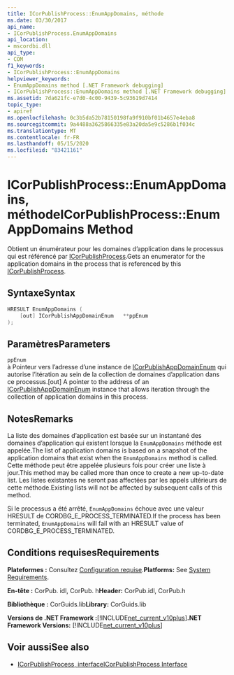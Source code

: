 ```yaml
---
title: ICorPublishProcess::EnumAppDomains, méthode
ms.date: 03/30/2017
api_name:
- ICorPublishProcess.EnumAppDomains
api_location:
- mscordbi.dll
api_type:
- COM
f1_keywords:
- ICorPublishProcess::EnumAppDomains
helpviewer_keywords:
- EnumAppDomains method [.NET Framework debugging]
- ICorPublishProcess::EnumAppDomains method [.NET Framework debugging]
ms.assetid: 7da621fc-e7d0-4c00-9439-5c93619d7414
topic_type:
- apiref
ms.openlocfilehash: 0c3b5da52b78150198fa9f910bf01b4657e4eba8
ms.sourcegitcommit: 9a4488a3625866335e83a20da5e9c5286b1f034c
ms.translationtype: MT
ms.contentlocale: fr-FR
ms.lasthandoff: 05/15/2020
ms.locfileid: "83421161"
---
```

# <a name="icorpublishprocessenumappdomains-method"></a><span data-ttu-id="8f739-102">ICorPublishProcess::EnumAppDomains, méthode</span><span class="sxs-lookup"><span data-stu-id="8f739-102">ICorPublishProcess::EnumAppDomains Method</span></span>
<span data-ttu-id="8f739-103">Obtient un énumérateur pour les domaines d’application dans le processus qui est référencé par [ICorPublishProcess](icorpublishprocess-interface.md).</span><span class="sxs-lookup"><span data-stu-id="8f739-103">Gets an enumerator for the application domains in the process that is referenced by this [ICorPublishProcess](icorpublishprocess-interface.md).</span></span>  
  
## <a name="syntax"></a><span data-ttu-id="8f739-104">Syntaxe</span><span class="sxs-lookup"><span data-stu-id="8f739-104">Syntax</span></span>  
  
```cpp  
HRESULT EnumAppDomains (  
    [out] ICorPublishAppDomainEnum   **ppEnum  
);  
```  
  
## <a name="parameters"></a><span data-ttu-id="8f739-105">Paramètres</span><span class="sxs-lookup"><span data-stu-id="8f739-105">Parameters</span></span>  
 `ppEnum`  
 <span data-ttu-id="8f739-106">à Pointeur vers l’adresse d’une instance de [ICorPublishAppDomainEnum](icorpublishappdomainenum-interface.md) qui autorise l’itération au sein de la collection de domaines d’application dans ce processus.</span><span class="sxs-lookup"><span data-stu-id="8f739-106">[out] A pointer to the address of an [ICorPublishAppDomainEnum](icorpublishappdomainenum-interface.md) instance that allows iteration through the collection of application domains in this process.</span></span>  
  
## <a name="remarks"></a><span data-ttu-id="8f739-107">Notes</span><span class="sxs-lookup"><span data-stu-id="8f739-107">Remarks</span></span>  
 <span data-ttu-id="8f739-108">La liste des domaines d’application est basée sur un instantané des domaines d’application qui existent lorsque la `EnumAppDomains` méthode est appelée.</span><span class="sxs-lookup"><span data-stu-id="8f739-108">The list of application domains is based on a snapshot of the application domains that exist when the `EnumAppDomains` method is called.</span></span> <span data-ttu-id="8f739-109">Cette méthode peut être appelée plusieurs fois pour créer une liste à jour.</span><span class="sxs-lookup"><span data-stu-id="8f739-109">This method may be called more than once to create a new up-to-date list.</span></span> <span data-ttu-id="8f739-110">Les listes existantes ne seront pas affectées par les appels ultérieurs de cette méthode.</span><span class="sxs-lookup"><span data-stu-id="8f739-110">Existing lists will not be affected by subsequent calls of this method.</span></span>  
  
 <span data-ttu-id="8f739-111">Si le processus a été arrêté, `EnumAppDomains` échoue avec une valeur HRESULT de CORDBG_E_PROCESS_TERMINATED.</span><span class="sxs-lookup"><span data-stu-id="8f739-111">If the process has been terminated, `EnumAppDomains` will fail with an HRESULT value of CORDBG_E_PROCESS_TERMINATED.</span></span>  
  
## <a name="requirements"></a><span data-ttu-id="8f739-112">Conditions requises</span><span class="sxs-lookup"><span data-stu-id="8f739-112">Requirements</span></span>  
 <span data-ttu-id="8f739-113">**Plateformes :** Consultez [Configuration requise](../../get-started/system-requirements.md).</span><span class="sxs-lookup"><span data-stu-id="8f739-113">**Platforms:** See [System Requirements](../../get-started/system-requirements.md).</span></span>  
  
 <span data-ttu-id="8f739-114">**En-tête :** CorPub. idl, CorPub. h</span><span class="sxs-lookup"><span data-stu-id="8f739-114">**Header:** CorPub.idl, CorPub.h</span></span>  
  
 <span data-ttu-id="8f739-115">**Bibliothèque :** CorGuids.lib</span><span class="sxs-lookup"><span data-stu-id="8f739-115">**Library:** CorGuids.lib</span></span>  
  
 <span data-ttu-id="8f739-116">**Versions de .NET Framework :**[!INCLUDE[net_current_v10plus](../../../../includes/net-current-v10plus-md.md)]</span><span class="sxs-lookup"><span data-stu-id="8f739-116">**.NET Framework Versions:** [!INCLUDE[net_current_v10plus](../../../../includes/net-current-v10plus-md.md)]</span></span>  
  
## <a name="see-also"></a><span data-ttu-id="8f739-117">Voir aussi</span><span class="sxs-lookup"><span data-stu-id="8f739-117">See also</span></span>

- [<span data-ttu-id="8f739-118">ICorPublishProcess, interface</span><span class="sxs-lookup"><span data-stu-id="8f739-118">ICorPublishProcess Interface</span></span>](icorpublishprocess-interface.md)

